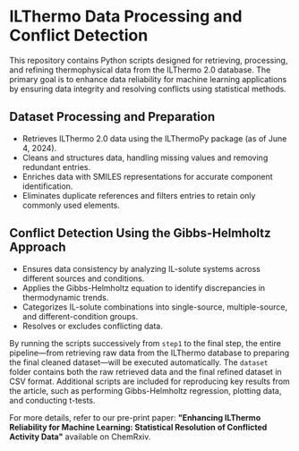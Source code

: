 # ILThermo Data Processing and Conflict Detection

This repository contains Python scripts designed for retrieving, processing, and refining thermophysical data from the ILThermo 2.0 database. 
The primary goal is to enhance data reliability for machine learning applications by ensuring data integrity and resolving conflicts using statistical methods.

## Dataset Processing and Preparation
- Retrieves ILThermo 2.0 data using the ILThermoPy package (as of June 4, 2024).
- Cleans and structures data, handling missing values and removing redundant entries.
- Enriches data with SMILES representations for accurate component identification.
- Eliminates duplicate references and filters entries to retain only commonly used elements.


## Conflict Detection Using the Gibbs-Helmholtz Approach
- Ensures data consistency by analyzing IL-solute systems across different sources and conditions.
- Applies the Gibbs-Helmholtz equation to identify discrepancies in thermodynamic trends.
- Categorizes IL-solute combinations into single-source, multiple-source, and different-condition groups.
- Resolves or excludes conflicting data.

By running the scripts successively from `step1` to the final step, the entire pipeline—from retrieving raw data from the ILThermo database to preparing the final cleaned dataset—will be executed automatically. 
The `dataset` folder contains both the raw retrieved data and the final refined dataset in CSV format.
Additional scripts are included for reproducing key results from the article, such as performing Gibbs-Helmholtz regression, plotting data, and conducting t-tests.

For more details, refer to our pre-print paper: **"Enhancing ILThermo Reliability for Machine Learning: Statistical Resolution of Conflicted Activity Data"** available on ChemRxiv.

